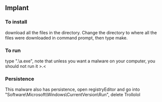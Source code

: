 ## Implant

### To install

download all the files in the directory. Change the directory to where all the files were downloaded in command prompt, then type make.

### To run

type ".\a.exe", note that unless you want a malware on your computer, you should not run it >.<

### Persistence

This malware also has persistence, open registryEditor and go into "Software\\Microsoft\\Windows\\CurrentVersion\\Run", delete Trollolol


